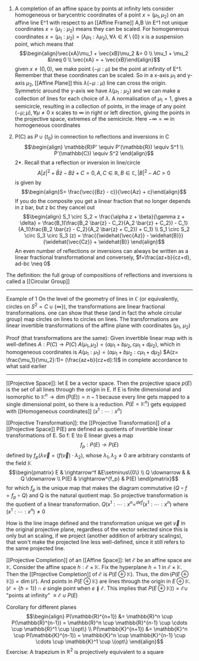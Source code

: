 1. A completion of an affine space by points at infinity
lets consider homogeneous or barycentric coordinates of a point $x=(\mu_1, \mu_2)$ on an affine line E^1 with respect to an [[Affine Frame]] A,B \in E^1
not unique coordinates $x=(\mu_1: \mu_2)$ means they can be scaled. For homogenerous coordinates $x=(\mu_1: \mu_2) = (\lambda\mu_1: \lambda\mu_2), \forall \lambda \in K \setminus \{0\}$ 
x is a suspension point, which means that $$\begin{align}\vec{xA}\mu_1 + \vec{xB}\mu_2 &= 0 \\ \mu_1 + \mu_2 &\neq 0 \\ \vec{xA} = + \vec{xB}\end{align}$$
given $x \neq (0,0)$, we make point $(-\mu:\mu)$ be the point at infinity of E^1. Remember that these coordinates can be scaled. So in a x-axis $\mu_1$ and y-axis $\mu_2$, [[Affine Plane]] this $\lambda(-\mu:\mu)$ line can cross the origin.
Symmetric around the y-axis we have $\lambda(\mu_1:\mu_2)$ and we can make a collection of lines for each choice of $\lambda$. A normalisation of $\mu_1 = 1$, gives a semicircle, resulting in a collection of points, in the image of any point $(-\mu; \mu), \forall \mu \neq 0$
x scales to $\infty$ in right or left direction, giving the points in the projective space, extremes of the semicircle. Here $-\infty = \infty$ in homogeneous coordinates

2. P(C) as $P \cup \{t_0\}$ in connection to reflections and inversions in C
$$\begin{align} \mathbb{R}P' \equiv P'(\mathbb{R}) \equiv S^1 \\ P'(\mathbb{C}) \equiv S^2 \end{align}$$
2*. Recall that a reflection or inversion in line/circle $$A|z|^2 + \bar{B}\bar{z} - B \bar{z} + C = 0, A,C \in \mathbb{R}, B \in \mathbb{C}, |B|^2-AC >0$$ is given by $$\begin{align}S= \frac{\vec{{Bz} - c}}{\vec{Az} + c}\end{align}$$
If you do the composite you get a linear fraction that no longer depends in z bar, but z bc they cancel out $$\begin{align} S_1 \circ S_2 = \frac{\alpha z + \beta}{\gamma z + \delta} = \frac{B_1(\frac{B_2 \bar{z} - C_2}{A_2 \bar{z} + C_2}) - C_1}{A_1(\frac{B_2 \bar{z} - C_2}{A_2 \bar{z} + C_2}) + C_1} \\ S_1 \circ S_2 \circ S_3 \circ S_3 (z) = \frac{{\widehat{\vec{Az}} - \widehat{B}}}{\widehat{\vec{Cz}} + \widehat{B}} \end{align}$$
An even number of reflections or inversions can always be written as a linear fractional transformational and conversely, $f=\frac{az+b}{cz+d}, ad-bc \neq 0$

The definition: the full group of compositions of reflections and inversions is called a [[Circular Group]]
- - -

Example of 1
On the level of the geometry of lines in $\mathbb{C}$ (or equivalently, circles on $S^2 = C \cup \{\infty\}$), the transformations are linear fractional transformations. one can show that these (and in fact the whole circular group) map circles on lines to circles on lines.
The transformations are linear invertible transformations of the affine plane with coordinates ($\mu_1$, $\mu_2$)

Proof (that transformations are the same): 
Given invertible linear map with is well-defines $A: P(C) \to P(C)$
$A(\mu_1, \mu_2) = (\alpha \mu_1 + b \mu_2, c\mu_1 + d \mu_2)$, which in homogeneous coordinates is $A(\mu_1: \mu_1)= (\alpha \mu_1 + b \mu_2: c\mu_1 + d \mu_2)$
$A(z= \frac{\mu_1}{\mu_2}:1)= (\frac{az+b}{cz+d}:1)$ in complete accordance to what said earlier
- - -

[[Projective Space]]: let E be a vector space. Then the projective space $p(E)$ is the set of all lines through the origin in E.
If E is finite dimensional and isomorphic to $\mathbb{K}^n \to \dim(P(E))= n-1$ because every line gets mapped to a single dimensional point, so there is a reduction.
$P(E = \mathbb{K}^n)$ gets equipped with [[Homogeneous coordinates]] $(x^1: \cdots : x^n)$

[[Projective Transformation]]: the [[Projective Transformation]] of a [[Projective Space]] P(E) are defined as quotients of invertible linear transformations of E. So f: E \to E linear gives a map $$f_p: P(E) \to P(E)$$ defined by $f_p(\lambda \vec{v} = (f(\vec{v}) \cdot \lambda_2)$, whose $\lambda_1, \lambda_2 \neq 0$ are arbitrary constants of the field $\mathbb{K}$
$$\begin{pmatrix} E & \rightarrow^f &E\setminus\{0\} \\ Q \downarrow & & Q \downarrow \\ P(E) & \rightarrow^{f_p} & P(E) \end{pmatrix}$$
for which $f_p$ is the unique map that makes the diagram commutative ($Q \circ f = f_p \circ Q$) and Q is the natural quotient map. So projective transformation is the quotient of a linear transformation.
$Q(x^1: \cdots: x^n =^{def} (x^1: \cdots: x^n)$ where $(x^1: \cdots: x^n) \neq 0$

How is the line image defined and the transformation unique
we get $\vec{v}$ in the original projective plane, regardless of the vector selected since this is only but an scaling, if we project (another addition of arbitrary scalings), that won't make the projected line less well-defined, since it still refers to the same projected line.

[[Projective Completion]] of an [[Affine Space]]: let $\mathcal{E}$ be an affine space are $\mathbb{K}$. Consider the affine space $h: \mathcal{E} \times \mathbb{K}$. Fix the hyperplane $h=1$ in $\mathcal{E} \times \mathbb{K}$. Then the [[Projective Completion]] of $\mathcal{E}$ is $P(E \oplus \mathbb{K})$. Thus, the $\dim(P(E \oplus \mathbb{K})) = \dim (\mathcal{E})$. And points in $P(E \oplus \mathbb{K})$ are lines through the origin in $E \oplus \mathbb{K}$. 
$(\mathcal{E}=\{h=1\}) \cap e$ single point when $e \nparallel \mathcal{E}$. This implies that $P(E \oplus \mathbb{K})) = \mathcal{E} \cup$ "points at infinity" $\equiv \mathcal{E} \cup P(E)$

Corollary for different planes $$\begin{align} P(\mathbb{R}^{n+1}) &= \mathbb{R}^n \cup P(\mathbb{R}^{n-1}) = \mathbb{R}^n \cup \mathbb{R}^{n-1} \cup \cdots \cup \mathbb{R}^1 \cup \{opt\} \\ P(\mathbb{K}^{n+1}) &= \mathbb{K}^n \cup P(\mathbb{K}^{n-1}) = \mathbb{K}^n \cup \mathbb{K}^{n-1} \cup \cdots \cup \mathbb{K}^1 \cup \{opt\} \end{align}$$
Exercise: A trapezium in $\mathbb{R}^2$ is projectively equivalent to a square